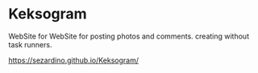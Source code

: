 # Keksogram

WebSite for WebSite for posting photos and comments.
creating without task runners.

https://sezardino.github.io/Keksogram/
